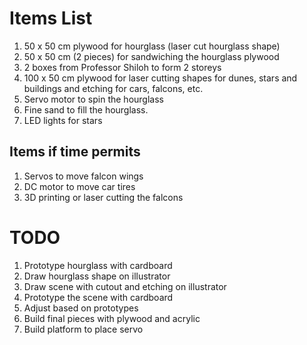 # Items List

1. 50 x 50 cm plywood for hourglass (laser cut hourglass shape)
2. 50 x 50 cm (2 pieces) for sandwiching the hourglass plywood
3. 2 boxes from Professor Shiloh to form 2 storeys
4. 100 x 50 cm plywood for laser cutting shapes for dunes, stars and buildings and etching for cars, falcons, etc.
5. Servo motor to spin the hourglass
6. Fine sand to fill the hourglass. 
7. LED lights for stars

## Items if time permits

1. Servos to move falcon wings
2. DC motor to move car tires
3. 3D printing or laser cutting the falcons

# TODO

1. Prototype hourglass with cardboard
2. Draw hourglass shape on illustrator
3. Draw scene with cutout and etching on illustrator
4. Prototype the scene with cardboard
5. Adjust based on prototypes
6. Build final pieces with plywood and acrylic
7. Build platform to place servo 
